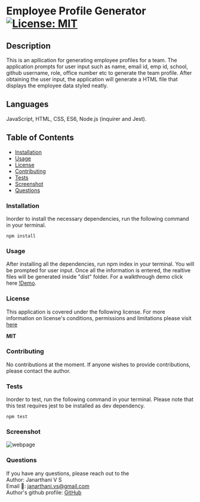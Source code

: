 
# Employee Profile Generator [![License: MIT](https://img.shields.io/badge/License-MIT-yellow.svg)](https://opensource.org/licenses/MIT)

## Description
This is an apllication for generating employee profiles for a team. The application prompts for user input such as name, email id, emp id, school, github username, role, office number etc to generate the team profile. After obtaining the user input, the application will generate a HTML file that displays the employee data styled neatly. 

## Languages
JavaScript, HTML, CSS, ES6, Node.js (inquirer and Jest).

## Table of Contents
* [Installation](#Installation)
* [Usage](#Usage)
* [License](#License)
* [Contributing](#Contributing)
* [Tests](#Tests)
* [Screenshot](#Screenshot)
* [Questions](#Questions)

### Installation
Inorder to install the necessary dependencies, run the following command in your terminal.

```npm install```

### Usage
After installing all the dependencies, run npm index in your terminal. You will be prompted for user input. Once all the information is entered, the realtive files will be generated inside "dist" folder. For a walkthrough demo click here [!Demo](https://drive.google.com/file/d/1jQFgL2msM3HRR-pW9IqJ0aA0WHYgyPLE/view).

### License
This application is covered under the following license. For more information on license's conditions, permissions and limitations please visit [here](https://choosealicense.com/licenses/) 

**MIT**

### Contributing 
No contributions at the moment. If anyone wishes to provide contributions, please contact the author.

### Tests
Inorder to test, run the following command in your terminal. Please note that this test requires jest to be installed as dev dependency.

```npm test```

### Screenshot
![webpage](./assets/rendered-image-of-HTML.png)
### Questions
If you have any questions, please reach out to the<br>
Author: Janarthani V S <br>
Email 📧: janarthani.vs@gmail.com <br>
Author's github profile: [GitHub](https://github.com/vsjanarthani)
